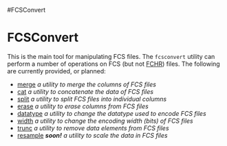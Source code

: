 #FCSConvert

# FCSConvert #

This is the main tool for manipulating FCS files. The `fcsconvert` utility can perform a number of operations on FCS (but not [FCHR](FCHR.md)) files. The following are currently provided, or planned:

  * [merge](FCSConvert_merge.md) _a utility to merge the columns of FCS files_
  * [cat](FCSConvert_cat.md) _a utility to concatenate the data of FCS files_
  * [split](FCSConvert_split.md) _a utility to split FCS files into individual columns_
  * [erase](FCSConvert_erase.md) _a utility to erase columns from FCS files_
  * [datatype](FCSConvert_datatype.md) _a utility to change the datatype used to encode FCS files_
  * [width](FCSConvert_width.md) _a utility to change the encoding width (bits) of FCS files_
  * [trunc](FCSConvert_trunc.md) _a utility to remove data elements from FCS files_
  * [resample](FCSConvert_resample.md) _**soon!** a utility to scale the data in FCS files_